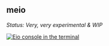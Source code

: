 meio
----

*Status: Very, very experimental & WIP*

[![Eio console in the terminal](https://asciinema.org/a/4TNwR6WLPD5v9L2Q7CQILutCT.svg)](https://asciinema.org/a/4TNwR6WLPD5v9L2Q7CQILutCT)